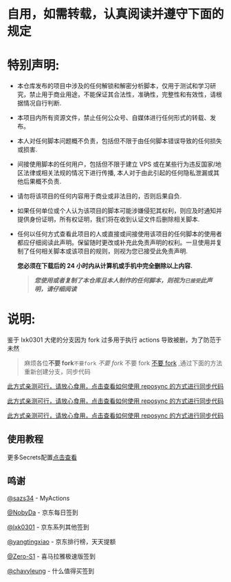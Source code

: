 # 自用，如需转载，认真阅读并遵守下面的规定

# 特别声明:

-   本仓库发布的项目中涉及的任何解锁和解密分析脚本，仅用于测试和学习研究，禁止用于商业用途，不能保证其合法性，准确性，完整性和有效性，请根据情况自行判断.

-   本项目内所有资源文件，禁止任何公众号、自媒体进行任何形式的转载、发布。

-   本人对任何脚本问题概不负责，包括但不限于由任何脚本错误导致的任何损失或损害.

-   间接使用脚本的任何用户，包括但不限于建立 VPS 或在某些行为违反国家/地区法律或相关法规的情况下进行传播, 本人对于由此引起的任何隐私泄漏或其他后果概不负责.

-   请勿将该项目的任何内容用于商业或非法目的，否则后果自负.

-   如果任何单位或个人认为该项目的脚本可能涉嫌侵犯其权利，则应及时通知并提供身份证明，所有权证明，我们将在收到认证文件后删除相关脚本.

-   任何以任何方式查看此项目的人或直接或间接使用该项目的任何脚本的使用者都应仔细阅读此声明。保留随时更改或补充此免责声明的权利。一旦使用并复制了任何相关脚本或该项目的规则，则视为您已接受此免责声明.

    **您必须在下载后的 24 小时内从计算机或手机中完全删除以上内容.** </br>

    > **_您使用或者复制了本仓库且本人制作的任何脚本，则视为`已接受`此声明，请仔细阅读_**


# 说明:

鉴于 lxk0301 大佬的分支因为 fork 过多用于执行 actions 导致被删，为了防范于未然

> 麻烦各位**不要 fork**`不要fork` _不要 fork_ 不要 fork [不要 fork](backup/reposync.md) ,通过下面的方法重新创建分支，同步代码

[此方式亲测可行，请放心食用，点击查看如何使用 reposync 的方式进行同步代码](backup/reposync.md)

[此方式亲测可行，请放心食用，点击查看如何使用 reposync 的方式进行同步代码](backup/reposync.md)

[此方式亲测可行，请放心食用，点击查看如何使用 reposync 的方式进行同步代码](backup/reposync.md)


## 使用教程

更多Secrets配置[点击查看](backup/secrets.md)

## 鸣谢

[@sazs34](https://github.com/sazs34) - MyActions

[@NobyDa](https://github.com/NobyDa) - 京东每日签到

[@lxk0301](https://github.com/lxk0301) - 京东系列其他签到

[@yangtingxiao](https://github.com/yangtingxiao) - 京东排行榜，天天提额

[@Zero-S1](https://github.com/Zero-S1/xmly_speed) - 喜马拉雅极速版签到

[@chavyleung](https://github.com/chavyleung/scripts/tree/master/smzdm) - 什么值得买签到


